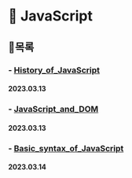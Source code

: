 # **🐹 JavaScript**

## 🥓목록
### - [History_of_JavaScript](https://github.com/ParkJiHwan22/TIL/blob/main/TIL_Repositories/JavaScript/230313_JS_History_of_JavaScript.md)
#### 2023.03.13

### - [JavaScript_and_DOM](https://github.com/ParkJiHwan22/TIL/blob/main/TIL_Repositories/JavaScript/230313_JavaScript_and_DOM.md)
#### 2023.03.13

### - [Basic_syntax_of_JavaScript]()
#### 2023.03.14

